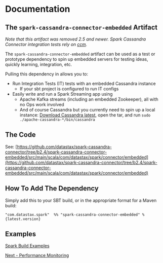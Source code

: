 # Documentation

## The `spark-cassandra-connector-embedded` Artifact

_Note that this artifact was removed 2.5 and newer. Spark Cassandra Connector integration 
tests rely on [ccm](https://github.com/riptano/ccm)._

The `spark-cassandra-connector-embedded` artifact can be used as a test 
or prototype dependency to spin up embedded servers for testing ideas, 
quickly learning, integration, etc.

Pulling this dependency in allows you to:

- Run Integration Tests (IT) tests with an embedded Cassandra instance
  - If your sbt project is configured to run IT configs
- Easily write and run a Spark Streaming app using 
  - Apache Kafka streams (including an embedded Zookeeper), all with no Ops work involved
  - And of course Cassandra but you currently need to spin up a local instance: [Download Cassandra latest](https://cassandra.apache.org/download/), open the tar, and run `sudo ./apache-cassandra-*/bin/cassandra`

## The Code
See: [https://github.com/datastax/spark-cassandra-connector/tree/b2.4/spark-cassandra-connector-embedded/src/main/scala/com/datastax/spark/connector/embedded](https://github.com/datastax/spark-cassandra-connector/tree/b2.4/spark-cassandra-connector-embedded/src/main/scala/com/datastax/spark/connector/embedded)

## How To Add The Dependency

Simply add this to your SBT build, or in the appropriate format for a Maven build:

    "com.datastax.spark"  %% "spark-cassandra-connector-embedded" % {latest.version}
    
## Examples
[Spark Build Examples](https://github.com/datastax/SparkBuildExamples)

[Next - Performance Monitoring](11_metrics.md)
